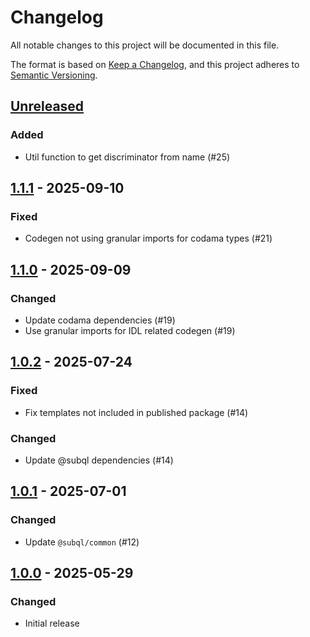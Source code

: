 # Changelog
All notable changes to this project will be documented in this file.

The format is based on [Keep a Changelog](https://keepachangelog.com/en/1.0.0/),
and this project adheres to [Semantic Versioning](https://semver.org/spec/v2.0.0.html).

## [Unreleased]
### Added
- Util function to get discriminator from name (#25)

## [1.1.1] - 2025-09-10
### Fixed
- Codegen not using granular imports for codama types (#21)

## [1.1.0] - 2025-09-09
### Changed
- Update codama dependencies (#19)
- Use granular imports for IDL related codegen (#19)

## [1.0.2] - 2025-07-24
### Fixed
- Fix templates not included in published package (#14)

### Changed
- Update @subql dependencies (#14)

## [1.0.1] - 2025-07-01
### Changed
- Update `@subql/common` (#12)

## [1.0.0] - 2025-05-29
### Changed
- Initial release

[Unreleased]: https://github.com/subquery/subql-solana/compare/common-solana/1.1.1...HEAD
[1.1.1]: https://github.com/subquery/subql-solana/compare/common-solana/1.1.0...common-solana/1.1.1
[1.1.0]: https://github.com/subquery/subql-solana/compare/common-solana/1.0.2...common-solana/1.1.0
[1.0.2]: https://github.com/subquery/subql-solana/compare/common-solana/1.0.1...common-solana/1.0.2
[1.0.1]: https://github.com/subquery/subql-solana/compare/common-solana/1.0.0...common-solana/1.0.1
[1.0.0]: https://github.com/subquery/subql-solana/releases/tag/common-solana/1.0.0
